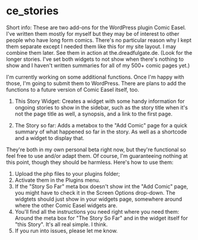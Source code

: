 # ce_stories

Short info: These are two add-ons for the WordPress plugin Comic Easel. 
I've written them mostly for myself but they may be of interest to other people who have long form comics. There's no particular reason why I kept them separate except I needed them like this for my site layout. I may combine them later. See them in action at the.dreadfulgate.de. (Look for the longer stories. I've set both widgets to not show when there's nothing to show and I haven't written summaries for all of my 500+ comic pages yet.)

I'm currently working on some additional functions. Once I'm happy with those, I'm going to submit them to WordPress. There are plans to add the functions to a future version of Comic Easel itself, too.

1. This Story Widget: 
Creates a widget with some handy information for ongoing stories to show in the sidebar, such as the story title when it's not the page title as well, a synopsis, and a link to the first page.

2. The Story so far: 
Adds a metabox to the "Add Comic" page for a quick summary of what happened so far in the story. As well as a shortcode and a widget to display that. 

They're both in my own personal beta right now, but they're functional so feel free to use and/or adapt them. Of course, I'm guaranteeing nothing at this point, though they should be harmless. Here's how to use them: 

1. Upload the php files to your plugins folder;
2. Activate them in the Plugins menu. 
3. If the "Story So Far" meta box doesn't show int the "Add Comic" page, you might have to check it in the Screen Options drop-down. The widgtets should just show in your widgets page, somewhere around where the other Comic Easel widgets are.
4. You'll find all the instructions you need right where you need them: Around the meta box for "The Story So Far" and in the widget itself for "this Story". It's all real simple. I think.
5. If you run into issues, please let me know.

